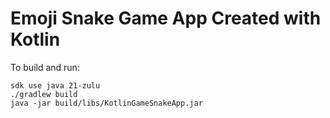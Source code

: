 # Emoji Snake Game App Created with Kotlin

To build and run:

```shell
sdk use java 21-zulu
./gradlew build
java -jar build/libs/KotlinGameSnakeApp.jar
```